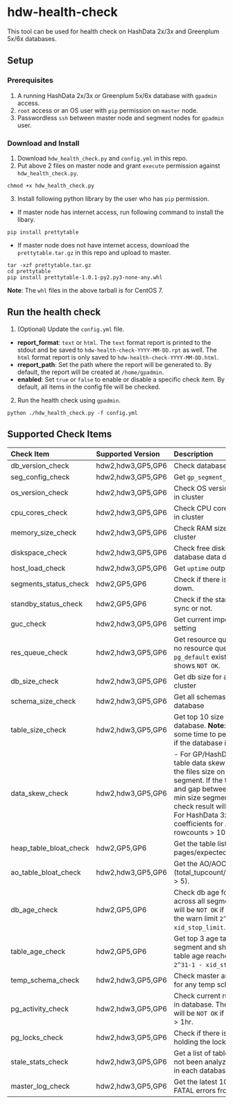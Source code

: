 # hdw-health-check

This tool can be used for health check on HashData 2x/3x and Greenplum 5x/6x databases.

## Setup

### Prerequisites
1. A running HashData 2x/3x or Greenplum 5x/6x database with `gpadmin` access.
2. `root` access or an OS user with `pip` permission on `master` node.
3. Passwordless `ssh` between master node and segment nodes for `gpadmin` user.

### Download and Install
1. Download `hdw_health_check.py` and `config.yml` in this repo.
2. Put above 2 files on master node and grant `execute` permission against `hdw_health_check.py`.

```
chmod +x hdw_health_check.py
```
3. Install following python library by the user who has `pip` permission.

- If master node has internet access, run following command to install the libary.

```
pip install prettytable
```

- If master node does not have internet access, download the `prettytable.tar.gz` in this repo and upload to master. 

```
tar -xzf prettytable.tar.gz
cd prettytable
pip install prettytable-1.0.1-py2.py3-none-any.whl
```
**Note**: The `whl` files in the above tarball is for CentOS 7.

## Run the health check

1. (Optional) Update the `config.yml` file. 

- **report_format**: `text` or `html`. The `text` format report is printed to the stdout and be saved to `hdw-health-check-YYYY-MM-DD.rpt` as well. The `html` format report is only saved to `hdw-health-check-YYYY-MM-DD.html`.
- **rreport_path**: Set the path where the report will be generated to. By default, the report will be created at `/home/gpadmin`.
- **enabled**: Set `true` or `false` to enable or disable a specific check item. By default, all items in the config file will be checked.

2. Run the health check using `gpadmin`.

```
python ./hdw_health_check.py -f config.yml
```

## Supported Check Items

| Check Item  | Supported Version | Description | 
|:------------|:------------|:------------|
|db_version_check|hdw2,hdw3,GP5,GP6|Check database version |
|seg_config_check|hdw2,hdw3,GP5,GP6| Get `gp_segment_configuration`|
|os_version_check|hdw2,hdw3,GP5,GP6|Check OS version for each host in cluster|
|cpu_cores_check|hdw2,hdw3,GP5,GP6| Check CPU cores for each host in cluster|
|memory_size_check|hdw2,hdw3,GP5,GP6| Check RAM size for each host in cluster|
|diskspace_check|hdw2,hdw3,GP5,GP6| Check free diskspace for database data directory|
|host_load_check|hdw2,hdw3,GP5,GP6| Get `uptime` output for each host|
|segments_status_check|hdw2,GP5,GP6|Check if there is any segments down. |
|standby_status_check|hdw2,GP5,GP6|Check if the standby master is sync or not. |
|guc_check|hdw2,hdw3,GP5,GP6|Get current important GUCs setting|
|res_queue_check|hdw2,hdw3,GP5,GP6|Get resource queue setting. If no resource queue other than `pg_default` exists, check result shows `NOT OK`.|
|db_size_check|hdw2,hdw3,GP5,GP6|Get db size for all databases in cluster|
|schema_size_check|hdw2,hdw3,GP5,GP6|Get all schemas size in each database|
|table_size_check|hdw2,hdw3,GP5,GP6|Get top 10 size tables in each database. **Note**: It could take some time to perform this check if the database is large.|
|data_skew_check| hdw2,hdw3,GP5,GP6|- For GP/HashData 2x, check table data skew by comparing the files size on OS across each segment. If the table size > 1GB and gap between max size and min size segment > 20%, the check result will be `NOT OK`. - For HashData 3x, check the coefficients for AO tables with rowcounts > 100,000.|
|heap_table_bloat_check| hdw2,GP5,GP6|Get the table list with (actual pages/expected page > 5).|
|ao_table_bloat_check|  hdw2,hdw3,GP5,GP6|Get the AO/AOCS table list with (total_tupcount/hidden_tupcount > 5).|
|db_age_check| hdw2,GP5,GP6|Check db age for each database across all segments. The result will be `NOT OK` if the age reaches the warn limit `2^31-1 - xid_stop_limit`.|
|table_age_check| hdw2,GP5,GP6|Get top 3 age tables from each segment and show `NOT OK` if the table age reaches the warn limit `2^31-1 - xid_stop_limit`.|
|temp_schema_check| hdw2,hdw3,GP5,GP6|Check master and all segments for any temp schemas existing.|
|pg_activity_check|hdw2,hdw3,GP5,GP6|Check current running queries in database. The check result will be `NOT OK` if any query runs > 1hr.|
|pg_locks_check| hdw2,hdw3,GP5,GP6|Check if there is any session holding the lock > 10mins.|
|stale_stats_check|hdw2,hdw3,GP5,GP6|Get a list of tables which have not been analyzed for > 7 days in each database.|
|master_log_check|hdw2,hdw3,GP5,GP6|Get the latest 100 PANIC or FATAL errors from pg_log|
